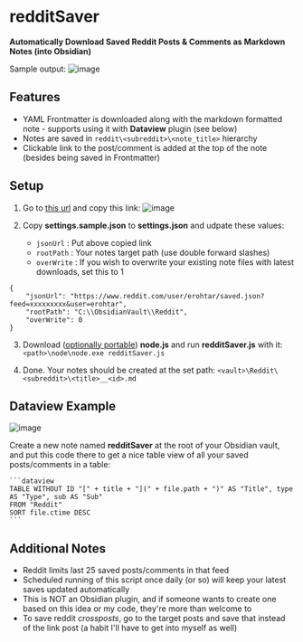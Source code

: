 # redditSaver
**Automatically Download Saved Reddit Posts & Comments as Markdown Notes (into Obsidian)**

Sample output:
![image](https://user-images.githubusercontent.com/5120628/200579098-6311b7f4-0a72-45df-9490-705c25bee720.png)


## Features
- YAML Frontmatter is downloaded along with the markdown formatted note - supports using it with **Dataview** plugin (see below)
- Notes are saved in `reddit\<subreddit>\<note_title>` hierarchy
- Clickable link to the post/comment is added at the top of the note (besides being saved in Frontmatter)


## Setup
1. Go to [this url](https://ssl.reddit.com/prefs/feeds/) and copy this link:
![image](https://user-images.githubusercontent.com/5120628/200579587-48bad4e3-e569-4417-a76c-3e88f2353fa7.png)

2. Copy **settings.sample.json** to **settings.json** and udpate these values:
	- `jsonUrl` : Put above copied link
	- `rootPath` : Your notes target path (use double forward slashes)
	- `overWrite` : If you wish to overwrite your existing note files with latest downloads, set this to 1
```
{
	"jsonUrl": "https://www.reddit.com/user/erohtar/saved.json?feed=xxxxxxxxx&user=erohtar",
	"rootPath": "C:\\ObsidianVault\\Reddit",
	"overWrite": 0
}
```

3. Download ([optionally portable](https://github.com/garethflowers/nodejs-portable/)) **node.js** and run **redditSaver.js** with it:
`<path>\node\node.exe redditSaver.js`

4. Done. Your notes should be created at the set path:
`<vault>\Reddit\<subreddit>\<title>__<id>.md`

## Dataview Example
![image](https://user-images.githubusercontent.com/5120628/202477778-1867f76c-aebc-4ca9-98d7-879a4317bc38.png)

Create a new note named **redditSaver** at the root of your Obsidian vault, and put this code there to get a nice table view of all your saved posts/comments in a table:

````
```dataview
TABLE WITHOUT ID "[" + title + "](" + file.path + ")" AS "Title", type AS "Type", sub AS "Sub"
FROM "Reddit"
SORT file.ctime DESC
```
````

## Additional Notes
- Reddit limits last 25 saved posts/comments in that feed
- Scheduled running of this script once daily (or so) will keep your latest saves updated automatically
- This is NOT an Obsidian plugin, and if someone wants to create one based on this idea or my code, they're more than welcome to
- To save reddit *crossposts*, go to the target posts and save that instead of the link post (a habit I'll have to get into myself as well)


